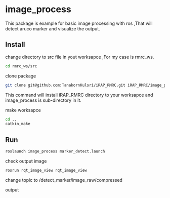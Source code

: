 # image_process

This package is example for basic image processing with ros ,That will detect aruco marker and visualize the output.

## Install

change directory to src file in yout worksapce ,For my case is rmrc_ws.
```bash
cd rmrc_ws/src
```

clone package 
```bash
git clone git@github.com:TanakornKulsri/iRAP_RMRC.git iRAP_RMRC/image_process
```
This command will install iRAP_RMRC directory to your worksapce and image_process is sub-directory in it.

make worksapce 
```bash
cd ..
catkin_make
```

## Run 

```bash
roslaunch image_process marker_detect.launch
```

check output image 
```bash
rosrun rqt_image_view rqt_image_view 
```
change topic to /detect_marker/image_raw/compressed

output
